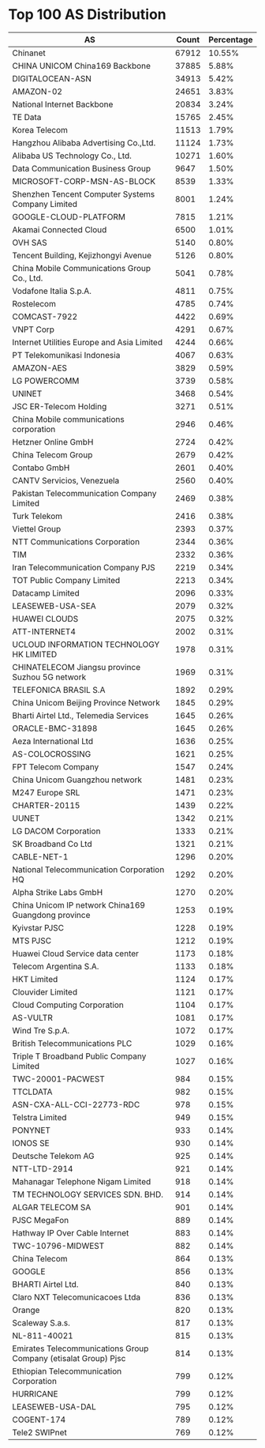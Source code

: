 # Top 100 AS Distribution
| AS | Count | Percentage |
|----|----|----|
| Chinanet | 67912 | 10.55% |
| CHINA UNICOM China169 Backbone | 37885 | 5.88% |
| DIGITALOCEAN-ASN | 34913 | 5.42% |
| AMAZON-02 | 24651 | 3.83% |
| National Internet Backbone | 20834 | 3.24% |
| TE Data | 15765 | 2.45% |
| Korea Telecom | 11513 | 1.79% |
| Hangzhou Alibaba Advertising Co.,Ltd. | 11124 | 1.73% |
| Alibaba US Technology Co., Ltd. | 10271 | 1.60% |
| Data Communication Business Group | 9647 | 1.50% |
| MICROSOFT-CORP-MSN-AS-BLOCK | 8539 | 1.33% |
| Shenzhen Tencent Computer Systems Company Limited | 8001 | 1.24% |
| GOOGLE-CLOUD-PLATFORM | 7815 | 1.21% |
| Akamai Connected Cloud | 6500 | 1.01% |
| OVH SAS | 5140 | 0.80% |
| Tencent Building, Kejizhongyi Avenue | 5126 | 0.80% |
| China Mobile Communications Group Co., Ltd. | 5041 | 0.78% |
| Vodafone Italia S.p.A. | 4811 | 0.75% |
| Rostelecom | 4785 | 0.74% |
| COMCAST-7922 | 4422 | 0.69% |
| VNPT Corp | 4291 | 0.67% |
| Internet Utilities Europe and Asia Limited | 4244 | 0.66% |
| PT Telekomunikasi Indonesia | 4067 | 0.63% |
| AMAZON-AES | 3829 | 0.59% |
| LG POWERCOMM | 3739 | 0.58% |
| UNINET | 3468 | 0.54% |
| JSC ER-Telecom Holding | 3271 | 0.51% |
| China Mobile communications corporation | 2946 | 0.46% |
| Hetzner Online GmbH | 2724 | 0.42% |
| China Telecom Group | 2679 | 0.42% |
| Contabo GmbH | 2601 | 0.40% |
| CANTV Servicios, Venezuela | 2560 | 0.40% |
| Pakistan Telecommunication Company Limited | 2469 | 0.38% |
| Turk Telekom | 2416 | 0.38% |
| Viettel Group | 2393 | 0.37% |
| NTT Communications Corporation | 2344 | 0.36% |
| TIM | 2332 | 0.36% |
| Iran Telecommunication Company PJS | 2219 | 0.34% |
| TOT Public Company Limited | 2213 | 0.34% |
| Datacamp Limited | 2096 | 0.33% |
| LEASEWEB-USA-SEA | 2079 | 0.32% |
| HUAWEI CLOUDS | 2075 | 0.32% |
| ATT-INTERNET4 | 2002 | 0.31% |
| UCLOUD INFORMATION TECHNOLOGY HK LIMITED | 1978 | 0.31% |
| CHINATELECOM Jiangsu province Suzhou 5G network | 1969 | 0.31% |
| TELEFONICA BRASIL S.A | 1892 | 0.29% |
| China Unicom Beijing Province Network | 1845 | 0.29% |
| Bharti Airtel Ltd., Telemedia Services | 1645 | 0.26% |
| ORACLE-BMC-31898 | 1645 | 0.26% |
| Aeza International Ltd | 1636 | 0.25% |
| AS-COLOCROSSING | 1621 | 0.25% |
| FPT Telecom Company | 1547 | 0.24% |
| China Unicom Guangzhou network | 1481 | 0.23% |
| M247 Europe SRL | 1471 | 0.23% |
| CHARTER-20115 | 1439 | 0.22% |
| UUNET | 1342 | 0.21% |
| LG DACOM Corporation | 1333 | 0.21% |
| SK Broadband Co Ltd | 1321 | 0.21% |
| CABLE-NET-1 | 1296 | 0.20% |
| National Telecommunication Corporation HQ | 1292 | 0.20% |
| Alpha Strike Labs GmbH | 1270 | 0.20% |
| China Unicom IP network China169 Guangdong province | 1253 | 0.19% |
| Kyivstar PJSC | 1228 | 0.19% |
| MTS PJSC | 1212 | 0.19% |
| Huawei Cloud Service data center | 1173 | 0.18% |
| Telecom Argentina S.A. | 1133 | 0.18% |
| HKT Limited | 1124 | 0.17% |
| Clouvider Limited | 1121 | 0.17% |
| Cloud Computing Corporation | 1104 | 0.17% |
| AS-VULTR | 1081 | 0.17% |
| Wind Tre S.p.A. | 1072 | 0.17% |
| British Telecommunications PLC | 1029 | 0.16% |
| Triple T Broadband Public Company Limited | 1027 | 0.16% |
| TWC-20001-PACWEST | 984 | 0.15% |
| TTCLDATA | 982 | 0.15% |
| ASN-CXA-ALL-CCI-22773-RDC | 978 | 0.15% |
| Telstra Limited | 949 | 0.15% |
| PONYNET | 933 | 0.14% |
| IONOS SE | 930 | 0.14% |
| Deutsche Telekom AG | 925 | 0.14% |
| NTT-LTD-2914 | 921 | 0.14% |
| Mahanagar Telephone Nigam Limited | 918 | 0.14% |
| TM TECHNOLOGY SERVICES SDN. BHD. | 914 | 0.14% |
| ALGAR TELECOM SA | 901 | 0.14% |
| PJSC MegaFon | 889 | 0.14% |
| Hathway IP Over Cable Internet | 883 | 0.14% |
| TWC-10796-MIDWEST | 882 | 0.14% |
| China Telecom | 864 | 0.13% |
| GOOGLE | 856 | 0.13% |
| BHARTI Airtel Ltd. | 840 | 0.13% |
| Claro NXT Telecomunicacoes Ltda | 836 | 0.13% |
| Orange | 820 | 0.13% |
| Scaleway S.a.s. | 817 | 0.13% |
| NL-811-40021 | 815 | 0.13% |
| Emirates Telecommunications Group Company (etisalat Group) Pjsc | 814 | 0.13% |
| Ethiopian Telecommunication Corporation | 799 | 0.12% |
| HURRICANE | 799 | 0.12% |
| LEASEWEB-USA-DAL | 795 | 0.12% |
| COGENT-174 | 789 | 0.12% |
| Tele2 SWIPnet | 769 | 0.12% |
